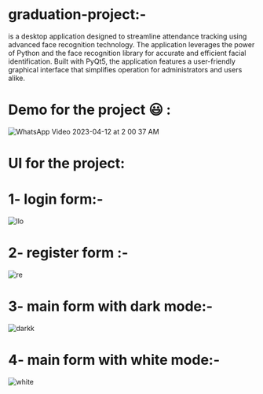 # graduation-project:-
is a desktop application designed to streamline attendance tracking using advanced face recognition technology. The application leverages the power of Python and the face recognition library for accurate and efficient facial identification. Built with PyQt5, the application features a user-friendly graphical interface that simplifies operation for administrators and users alike.

# Demo for the project 😃 : 

![WhatsApp Video 2023-04-12 at 2 00 37 AM](https://user-images.githubusercontent.com/51214702/231317291-6a60efe3-592e-42a1-b7fd-de19cc053504.gif)

# UI for the project:
<h1> 1- login form:- </h1>

![llo](https://user-images.githubusercontent.com/51214702/125527018-a98208b4-69c7-4d62-b3c4-7975b57d29db.JPG)

<h1> 2- register form :- </h1>

![re](https://user-images.githubusercontent.com/51214702/125541523-d0e93330-e039-4302-92af-3e900c820f5b.JPG)

<h1> 3- main form with dark mode:- </h1>

![darkk](https://user-images.githubusercontent.com/51214702/126020503-f0b631ca-e794-4abf-acf6-e0bd842fc745.JPG)

<h1> 4- main form with white mode:- </h1>

![white](https://user-images.githubusercontent.com/51214702/126415021-9102df69-e91b-408a-8307-8e64c4dd93b3.JPG)

